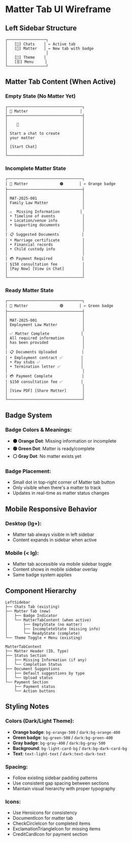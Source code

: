 # Matter Tab UI Wireframe

## Left Sidebar Structure

```
┌─────────────────┐
│   [💬] Chats    │ ← Active tab
│   [📄] Matter   │ ← New tab with badge
│                 │
│   [🌙] Theme    │
│   [☰] Menu     │
└─────────────────┘
```

## Matter Tab Content (When Active)

### Empty State (No Matter Yet)
```
┌─────────────────────────────────┐
│ 📄 Matter                       │
├─────────────────────────────────┤
│                                 │
│    📝                            │
│                                 │
│ Start a chat to create          │
│ your matter                     │
│                                 │
│ [Start Chat]                    │
│                                 │
└─────────────────────────────────┘
```

### Incomplete Matter State
```
┌─────────────────────────────────┐
│ 📄 Matter              🟠       │ ← Orange badge
├─────────────────────────────────┤
│                                 │
│ MAT-2025-001                    │
│ Family Law Matter               │
│                                 │
│ ⚠️  Missing Information         │
│ • Timeline of events            │
│ • Location/venue info           │
│ • Supporting documents          │
│                                 │
│ 📋 Suggested Documents          │
│ • Marriage certificate          │
│ • Financial records             │
│ • Child custody info            │
│                                 │
│ 💳 Payment Required             │
│ $150 consultation fee           │
│ [Pay Now] [View in Chat]        │
│                                 │
└─────────────────────────────────┘
```

### Ready Matter State
```
┌─────────────────────────────────┐
│ 📄 Matter              🟢       │ ← Green badge
├─────────────────────────────────┤
│                                 │
│ MAT-2025-001                    │
│ Employment Law Matter           │
│                                 │
│ ✅ Matter Complete              │
│ All required information        │
│ has been provided               │
│                                 │
│ 📋 Documents Uploaded           │
│ • Employment contract ✅        │
│ • Pay stubs ✅                  │
│ • Termination letter ✅         │
│                                 │
│ 💳 Payment Complete             │
│ $150 consultation fee ✅        │
│                                 │
│ [View PDF] [Share Matter]       │
│                                 │
└─────────────────────────────────┘
```

## Badge System

### Badge Colors & Meanings:
- **🟠 Orange Dot**: Missing information or incomplete
- **🟢 Green Dot**: Matter is ready/complete
- **⚪ Gray Dot**: No matter exists yet

### Badge Placement:
- Small dot in top-right corner of Matter tab button
- Only visible when there's a matter to track
- Updates in real-time as matter status changes

## Mobile Responsive Behavior

### Desktop (lg+):
- Matter tab always visible in left sidebar
- Content expands in sidebar when active

### Mobile (< lg):
- Matter tab accessible via mobile sidebar toggle
- Content shows in mobile sidebar overlay
- Same badge system applies

## Component Hierarchy

```
LeftSidebar
├── Chats Tab (existing)
├── Matter Tab (new)
│   ├── Badge Indicator
│   └── MatterTabContent (when active)
│       ├── EmptyState (no matter)
│       ├── IncompleteState (missing info)
│       └── ReadyState (complete)
└── Theme Toggle + Menu (existing)

MatterTabContent
├── Matter Header (ID, Type)
├── Status Section
│   ├── Missing Information (if any)
│   └── Completion Status
├── Document Suggestions
│   ├── Default suggestions by type
│   └── Upload status
└── Payment Section
    ├── Payment status
    └── Action buttons
```

## Styling Notes

### Colors (Dark/Light Theme):
- **Orange badge**: `bg-orange-500` / `dark:bg-orange-400`
- **Green badge**: `bg-green-500` / `dark:bg-green-400`
- **Gray badge**: `bg-gray-400` / `dark:bg-gray-500`
- **Background**: `bg-light-card-bg` / `dark:bg-dark-card-bg`
- **Text**: `text-light-text` / `dark:text-dark-text`

### Spacing:
- Follow existing sidebar padding patterns
- Use consistent gap spacing between sections
- Maintain visual hierarchy with proper typography

### Icons:
- Use Heroicons for consistency
- DocumentIcon for matter tab
- CheckCircleIcon for completed items
- ExclamationTriangleIcon for missing items
- CreditCardIcon for payment section

